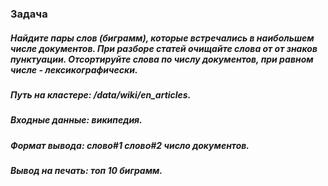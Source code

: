 ### Задача

##### Найдите пары слов (биграмм), которые встречались в наибольшем числе документов. При разборе статей очищайте слова от от знаков пунктуации. Отсортируйте слова по числу документов, при равном числе - лексикографически.

##### Путь на кластере: /data/wiki/en_articles.  
##### Входные данные: википедия.  
##### Формат вывода: слово#1 слово#2  число документов.  
##### Вывод на печать: топ 10 биграмм.
